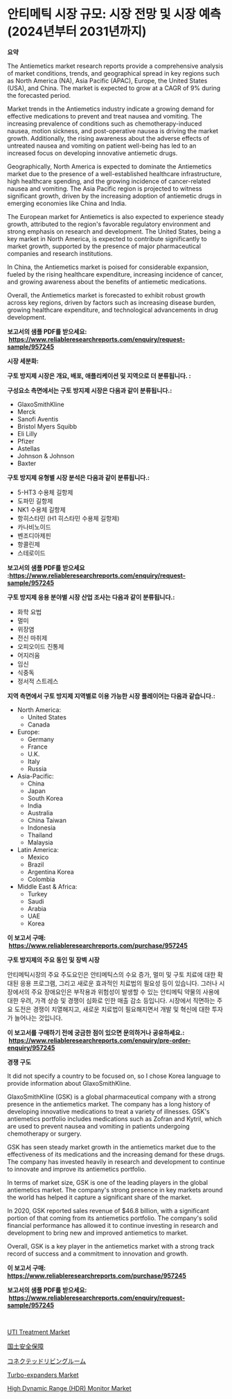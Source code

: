 <p><h1>안티메틱 시장 규모: 시장 전망 및 시장 예측 (2024년부터 2031년까지)</h1></p><p><strong>요약</strong></p>
<p><p>The Antiemetics market research reports provide a comprehensive analysis of market conditions, trends, and geographical spread in key regions such as North America (NA), Asia Pacific (APAC), Europe, the United States (USA), and China. The market is expected to grow at a CAGR of 9% during the forecasted period.</p><p>Market trends in the Antiemetics industry indicate a growing demand for effective medications to prevent and treat nausea and vomiting. The increasing prevalence of conditions such as chemotherapy-induced nausea, motion sickness, and post-operative nausea is driving the market growth. Additionally, the rising awareness about the adverse effects of untreated nausea and vomiting on patient well-being has led to an increased focus on developing innovative antiemetic drugs.</p><p>Geographically, North America is expected to dominate the Antiemetics market due to the presence of a well-established healthcare infrastructure, high healthcare spending, and the growing incidence of cancer-related nausea and vomiting. The Asia Pacific region is projected to witness significant growth, driven by the increasing adoption of antiemetic drugs in emerging economies like China and India.</p><p>The European market for Antiemetics is also expected to experience steady growth, attributed to the region's favorable regulatory environment and strong emphasis on research and development. The United States, being a key market in North America, is expected to contribute significantly to market growth, supported by the presence of major pharmaceutical companies and research institutions.</p><p>In China, the Antiemetics market is poised for considerable expansion, fueled by the rising healthcare expenditure, increasing incidence of cancer, and growing awareness about the benefits of antiemetic medications.</p><p>Overall, the Antiemetics market is forecasted to exhibit robust growth across key regions, driven by factors such as increasing disease burden, growing healthcare expenditure, and technological advancements in drug development.</p></p>
<p><strong>보고서의 샘플 PDF를 받으세요: &nbsp;<a href="https://www.reliableresearchreports.com/enquiry/request-sample/957245">https://www.reliableresearchreports.com/enquiry/request-sample/957245</a></strong></p>
<p><strong>시장 세분화:</strong></p>
<p><strong> 구토 방지제 시장은 개요, 배포, 애플리케이션 및 지역으로 더 분류됩니다. :</strong></p>
<p><strong>구성요소 측면에서는 구토 방지제 시장은 다음과 같이 분류됩니다.:</strong></p>
<p><ul><li>GlaxoSmithKline</li><li>Merck</li><li>Sanofi Aventis</li><li>Bristol Myers Squibb</li><li>Eli Lilly</li><li>Pfizer</li><li>Astellas</li><li>Johnson & Johnson</li><li>Baxter</li></ul></p>
<p><strong> 구토 방지제 유형별 시장 분석은 다음과 같이 분류됩니다.:</strong></p>
<p><ul><li>5-HT3 수용체 길항제</li><li>도파민 길항제</li><li>NK1 수용체 길항제</li><li>항히스타민 (H1 히스타민 수용체 길항제)</li><li>카나비노이드</li><li>벤조디아제핀</li><li>항콜린제</li><li>스테로이드</li></ul></p>
<p><strong>보고서의 샘플 PDF를 받으세요 :<a href="https://www.reliableresearchreports.com/enquiry/request-sample/957245">https://www.reliableresearchreports.com/enquiry/request-sample/957245</a></strong></p>
<p><strong> 구토 방지제 응용 분야별 시장 산업 조사는 다음과 같이 분류됩니다.:</strong></p>
<p><ul><li>화학 요법</li><li>멀미</li><li>위장염</li><li>전신 마취제</li><li>오피오이드 진통제</li><li>어지러움</li><li>임신</li><li>식중독</li><li>정서적 스트레스</li></ul></p>
<p><strong>지역 측면에서 구토 방지제 지역별로 이용 가능한 시장 플레이어는 다음과 같습니다.:</strong></p>
<p><ul>
    <li>
        North America:
        <ul>
            <li>United States</li>
            <li>Canada</li>
        </ul>
    </li>
    <li>
        Europe:
        <ul>
            <li>Germany</li>
            <li>France</li>
            <li>U.K.</li>
            <li>Italy</li>
            <li>Russia</li>
        </ul>
    </li>
    <li>
        Asia-Pacific:
        <ul>
            <li>China</li>
            <li>Japan</li>
            <li>South Korea</li>
            <li>India</li>
            <li>Australia</li>
            <li>China Taiwan</li>
            <li>Indonesia</li>
            <li>Thailand</li>
            <li>Malaysia</li>
        </ul>
    </li>
    <li>
        Latin America:
        <ul>
            <li>Mexico</li>
            <li>Brazil</li>
            <li>Argentina Korea</li>
            <li>Colombia</li>
        </ul>
    </li>
    <li>
        Middle East & Africa:
        <ul>
            <li>Turkey</li>
            <li>Saudi</li>
            <li>Arabia</li>
            <li>UAE</li>
            <li>Korea</li>
        </ul>
    </li>
    </ul></p>
<p><strong>이 보고서 구매: &nbsp;<a href="https://www.reliableresearchreports.com/purchase/957245">https://www.reliableresearchreports.com/purchase/957245</a></strong></p>
<p><strong>구토 방지제의 주요 동인 및 장벽 시장</strong></p>
<p><p>안티메틱시장의 주요 주도요인은 안티메틱스의 수요 증가, 멀미 및 구토 치료에 대한 확대된 응용 프로그램, 그리고 새로운 효과적인 치료법의 필요성 등이 있습니다. 그러나 시장에서의 주요 장애요인은 부작용과 위험성이 발생할 수 있는 안티메틱 약물의 사용에 대한 우려, 가격 상승 및 경쟁이 심화로 인한 매출 감소 등입니다. 시장에서 직면하는 주요 도전은 경쟁이 치열해지고, 새로운 치료법이 필요해지면서 개발 및 혁신에 대한 투자가 늘어나는 것입니다.</p></p>
<p><strong>이 보고서를 구매하기 전에 궁금한 점이 있으면 문의하거나 공유하세요.: &nbsp;<a href="https://www.reliableresearchreports.com/enquiry/pre-order-enquiry/957245">https://www.reliableresearchreports.com/enquiry/pre-order-enquiry/957245</a></strong></p>
<p><strong>경쟁 구도</strong></p>
<p><p>It did not specify a country to be focused on, so I chose Korea language to provide information about GlaxoSmithKline.</p><p>GlaxoSmithKline (GSK) is a global pharmaceutical company with a strong presence in the antiemetics market. The company has a long history of developing innovative medications to treat a variety of illnesses. GSK's antiemetics portfolio includes medications such as Zofran and Kytril, which are used to prevent nausea and vomiting in patients undergoing chemotherapy or surgery.</p><p>GSK has seen steady market growth in the antiemetics market due to the effectiveness of its medications and the increasing demand for these drugs. The company has invested heavily in research and development to continue to innovate and improve its antiemetics portfolio.</p><p>In terms of market size, GSK is one of the leading players in the global antiemetics market. The company's strong presence in key markets around the world has helped it capture a significant share of the market.</p><p>In 2020, GSK reported sales revenue of $46.8 billion, with a significant portion of that coming from its antiemetics portfolio. The company's solid financial performance has allowed it to continue investing in research and development to bring new and improved antiemetics to market.</p><p>Overall, GSK is a key player in the antiemetics market with a strong track record of success and a commitment to innovation and growth.</p></p>
<p><strong>이 보고서 구매: &nbsp; <a href="https://www.reliableresearchreports.com/purchase/957245">https://www.reliableresearchreports.com/purchase/957245</a></strong></p>
<p><strong>보고서의 샘플 PDF를 받으세요: &nbsp;<a href="https://www.reliableresearchreports.com/enquiry/request-sample/957245">https://www.reliableresearchreports.com/enquiry/request-sample/957245</a></strong><strong></strong></p>
<p>&nbsp;</p>
<p><p><a href="https://github.com/derrinmiltonellis35gcl/Market-Research-Report-List-1/blob/main/uti-treatment-market.md">UTI Treatment Market</a></p><p><a href="https://medium.com/@naomieconner2023/%E3%83%9B%E3%83%BC%E3%83%A0%E3%83%A9%E3%83%B3%E3%83%89%E3%82%BB%E3%82%AD%E3%83%A5%E3%83%AA%E3%83%86%E3%82%A3%E5%B8%82%E5%A0%B4-%E7%AB%B6%E4%BA%89%E5%88%86%E6%9E%90-%E5%B8%82%E5%A0%B4%E3%83%88%E3%83%AC%E3%83%B3%E3%83%89-2031%E5%B9%B4%E3%81%BE%E3%81%A7%E3%81%AE%E4%BA%88%E6%B8%AC-655ad45a7007">国土安全保障</a></p><p><a href="https://github.com/efcvopdgkdx128/Market-Research-Report-List-1/blob/main/3444533187021.md">コネクテッドリビングルーム</a></p><p><a href="https://github.com/Chiragrp22/Market-Research-Report-List-3/blob/main/turbo-expanders-market.md">Turbo-expanders Market</a></p><p><a href="https://view.publitas.com/reportprime-1/high-dynamic-range-hdr-monitor-market-share-market-new-trends-analysis-report-by-type-by-application-by-end-use-by-region-and-segment-forecasts-2024-2031/">High Dynamic Range (HDR) Monitor Market</a></p></p>